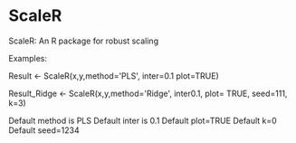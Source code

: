 # ScaleR
ScaleR: An R package for robust scaling


Examples: 

Result <- ScaleR(x,y,method='PLS', inter=0.1 plot=TRUE)

Result_Ridge <- ScaleR(x,y,method='Ridge', inter0.1, plot= TRUE, seed=111, k=3) 

Default method is PLS
Default inter is 0.1
Default plot=TRUE
Default k=0
Default seed=1234
